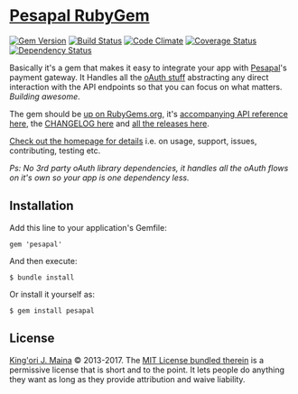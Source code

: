 [Pesapal RubyGem][2]
===============

[![Gem Version](https://badge.fury.io/rb/pesapal.svg)](https://badge.fury.io/rb/pesapal)
[![Build Status](https://travis-ci.org/itskingori/pesapal-gem.svg?branch=master)](https://travis-ci.org/itskingori/pesapal-gem)
[![Code Climate](https://codeclimate.com/github/itskingori/pesapal-gem/badges/gpa.svg)](https://codeclimate.com/github/itskingori/pesapal-gem)
[![Coverage Status](https://coveralls.io/repos/github/itskingori/pesapal-gem/badge.svg)](https://coveralls.io/github/itskingori/pesapal-gem)
[![Dependency Status](https://gemnasium.com/badges/github.com/itskingori/pesapal-gem.svg)](https://gemnasium.com/github.com/itskingori/pesapal-gem)


Basically it's a gem that makes it easy to integrate your app with
[Pesapal][1]'s payment gateway. It Handles all the [oAuth stuff][3] abstracting
any direct interaction with the API endpoints so that you can focus on what
matters. _Building awesome_.

The gem should be [up on RubyGems.org][4], it's [accompanying API reference
here][9], the [CHANGELOG here][5] and [all the releases here][6].

[Check out the homepage for details][2] i.e. on usage, support, issues,
contributing, testing etc.

_Ps: No 3rd party oAuth library dependencies, it handles all the oAuth flows on
it's own so your app is one dependency less._


Installation
------------

Add this line to your application's Gemfile:

    gem 'pesapal'

And then execute:

    $ bundle install

Or install it yourself as:

    $ gem install pesapal


License
-------

[King'ori J. Maina][7] © 2013-2017. The [MIT License bundled therein][8] is a
permissive license that is short and to the point. It lets people do anything
they want as long as they provide attribution and waive liability.

[1]: https://www.pesapal.com/
[2]: http://itskingori.github.io/pesapal-gem
[3]: http://oauth.net/core/1.0/
[4]: http://rubygems.org/gems/pesapal
[5]: https://raw.githubusercontent.com/itskingori/pesapal-gem/master/CHANGELOG.md
[6]: https://github.com/itskingori/pesapal-gem/releases/
[7]: http://kingori.co/
[8]: https://raw.githubusercontent.com/itskingori/pesapal-gem/master/LICENSE.md
[9]: http://rubydoc.info/gems/pesapal
[10]: http://mogetutu.com/
[11]: https://github.com/mogetutu
